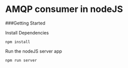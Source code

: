 AMQP consumer in nodeJS
===============

###Getting Started

Install Dependencies

	npm install

Run the nodeJS server app

	npm run server
